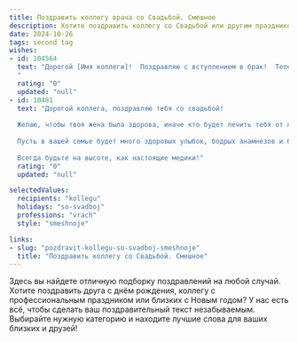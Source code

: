```yaml
---
title: Поздравить коллегу врача со Свадьбой. Смешное
description: Хотите поздравить коллегу со Свадьбой или другим праздником? Наш ИИ создаст незабываемое поздравление, а вы обязательно выделитесь среди других.  
date: 2024-10-26
tags: second tag
wishes:
- id: 104564
  text: "Дорогой [Имя коллеги]!  Поздравляю с вступлением в брак!  Теперь, вместо того чтобы спасать жизни, ты будешь спасать свой семейный бюджет от неожиданных трат.  Желаю, чтобы семейная жизнь была такой же яркой и насыщенной, как твой рабочий день в реанимации (но без экстренных ситуаций, конечно!). Горечь разлуки пусть будет только с дежурствами, а сладость — только вашей совместной жизнью!  Горько!
  "
  rating: "0"
  updated: "null"
- id: 10481
  text: "Дорогой коллега, поздравляю тебя со свадьбой!
  
  Желаю, чтобы твоя жена была здорова, иначе кто будет лечить тебя от любовных ран? Чтобы ее диагнозы были всегда безошибочными, а рецепты – против твоей ворчливости.
  
  Пусть в вашей семье будет много здоровых улыбок, бодрых анамнезов и быстрых выздоровлений от ссор.
  
  Всегда будьте на высоте, как настоящие медики!"
  rating: "0"
  updated: "null"

selectedValues:
  recipients: "kollegu"
  holidays: "so-svadboj"
  professions: "vrach"
  style: "smeshnoje"

links:
- slug: "pozdravit-kollegu-so-svadboj-smeshnoje"
  title: "Поздравить коллегу со Свадьбой. Смешное"
---
```


Здесь вы найдете отличную подборку поздравлений на любой случай.
Хотите поздравить друга с днём рождения, коллегу с профессиональным праздником или близких с Новым годом? У нас есть всё, чтобы сделать ваш поздравительный текст незабываемым. Выбирайте нужную категорию и находите лучшие слова для ваших близких и друзей!
